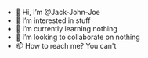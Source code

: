- 👋 Hi, I’m @Jack-John-Joe
- 👀 I’m interested in stuff
- 🌱 I’m currently learning nothing
- 💞️ I’m looking to collaborate on nothing
- 📫 How to reach me? You can't

<!---
Jack-John-Joe/Jack-John-Joe is a ✨ special ✨ repository because its `README.md` (this file) appears on your GitHub profile.
You can click the Preview link to take a look at your changes.
--->

